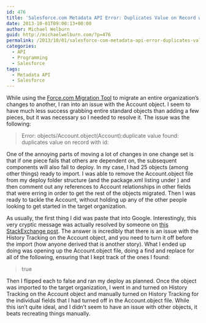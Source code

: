 ```yaml
---
id: 476
title: 'Salesforce.com Metadata API Error: Duplicates Value on Record with ID'
date: 2013-10-01T09:00:13+00:00
author: Michael Welburn
guid: http://michaelwelburn.com/?p=476
permalink: /2013/10/01/salesforce-com-metadata-api-error-duplicates-value-on-record-with-id/
categories:
  - API
  - Programming
  - Salesforce
tags:
  - Metadata API
  - Salesforce
---
```

While using the <a title="Force.com Migration Tool" href="http://wiki.developerforce.com/page/Migration_Tool_Guide" target="_blank">Force.com Migration Tool</a> to migrate an entire organization&#8217;s changes to another, I ran into an issue with the Account object. I seem to have much less success grabbing entire standard objects than adding a few pieces, but it was necessary so I needed to resolve it. The issue was the following:

> Error: objects/Account.object(Account):duplicate value found: <unknown> duplicates value on record with id: <unknown>

<!--more-->

One of the annoying parts of moving a lot of changes in one change set is that if one piece fails that others are dependent on, the subsequent components will also fail to deploy. In my case, I had 25 objects (among other things) ready to import. I was able to remove the Account.object file from my deploy folder structure (and the package.xml listing under <CustomObject>) and then comment out any references to Account relationships in other fields that were erring in order to get the rest of the objects migrated. Then I was ready to tackle the Account, without holding up any of the other people looking to get started in the target organization.

As usually, the first thing I did was paste that into Google. Interestingly, this very cryptic message was actually resolved by someone on <a title="StackExchange" href="http://salesforce.stackexchange.com/questions/6063/object-deploy-fails-with-duplicate-value-found-unknown-duplicates-value-on" target="_blank">this StackExchange post</a>. The answer is incredibly that there is an issue with the History Tracking on the Account object, and you need to turn it off before the import (how anyone derived that is another story). What I ended up doing was opening up the Account.object file, doing a find and replace for all of the following, ensuring that I kept track of the ones I found:

> <trackHistory>true</trackHistory>

Then I flipped each to false and ran my deploy as planned. Once the object was imported to the target organization, I went in and turned on History Tracking on the Account object and manually turned on History Tracking for the individual fields that I had turned off in the Account.object file. While this isn&#8217;t quite ideal, and I didn&#8217;t seem to have an issue with other objects, it beats recreating things manually.
